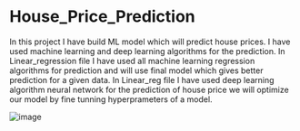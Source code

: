 # House_Price_Prediction

In this project I have build ML model which will predict house prices.
I have used machine learning and deep learning algorithms for the prediction. 
In Linear_regression file I have used all machine learning regression algorithms for prediction and will use final model which gives better prediction for a given data.
In Linear_reg file I have used deep learning algorithm neural network for the prediction of house price we will optimize our model by fine tunning hyperprameters of a model.

![image](https://github.com/Piya88/House_Price_Prediction/assets/137636789/ed9b25c0-fdc6-4ca5-a88f-a971c97ecf7a)

